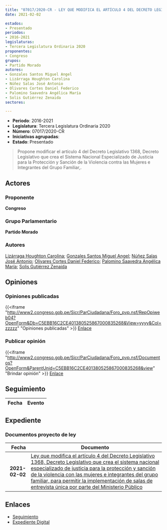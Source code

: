```yaml
---
title: "07017/2020-CR - LEY QUE MODIFICA EL ARTÍCULO 4 DEL DECRETO LEGISLATIVO 1358, DECRETO LEGISLATIVO QUE CREA EL SISTEMA NACIONAL ESPECIALIZADO DE JUSTICIA PARA LA PROTECCIÓN Y SANCIÓN DE LA VIOLENCIA CONTRA LAS MUJERES E INTEGRANTES DEL GRUPO FAMILIAR, PARA PERMITIR LA IMPLEMENTACIÓN DE SALAS DE ENTREVISTA ÚNICA POR PARTE DEL MINISTERIO PÚBLICO"
date: 2021-02-02

estados:
- Presentado
periodos:
- 2016-2021
legislaturas:
- Tercera Legislatura Ordinaria 2020
proponentes:
- Congreso
grupos:
- Partido Morado
autores:
- Gonzales Santos Miguel Angel
- Lizárraga Houghton Carolina
- Núñez Salas José Antonio
- Olivares Cortes Daniel Federico
- Palomino Saavedra Angélica María
- Solis Gutiérrez Zenaida
sectores:

---
```

- **Periodo**: 2016-2021
- **Legislatura**: Tercera Legislatura Ordinaria 2020
- **Número**: 07017/2020-CR
- **Iniciativas agrupadas**: 
- **Estado**: Presentado

> Propone modificar el artículo 4 del Decreto Legislativo 1368, Decreto Legislativo que crea el Sistema Nacional Especializado de Justicia para la Protección y Sanción de la Violencia contra las Mujeres e Integrantes del Grupo Familiar,.


## Actores

### Proponente

**Congreso**

### Grupo Parlamentario

**Partido Morado**

### Autores

[Lizárraga Houghton Carolina](mailto:mailto:clizarraga@congreso.gob.pe); [Gonzales Santos Miguel Angel](mailto:mailto:mgonzaless@congreso.gob.pe); [Núñez Salas José Antonio](mailto:mailto:jnunezs@congreso.gob.pe); [Olivares Cortes Daniel Federico](mailto:mailto:dolivares@congreso.gob.pe); [Palomino Saavedra Angélica María](mailto:mailto:apalomino@congreso.gob.pe); [Solis Gutiérrez Zenaida](mailto:mailto:zsolis@congreso.gob.pe)

## Opiniones

### Opiniones publicadas

{{<iframe "http://www2.congreso.gob.pe/Sicr/ParCiudadana/Foro_pvp.nsf/RepOpiweb04?OpenForm&Db=C5EBB16C2CE401380525867000835268&View=yyyy&Col=zzzzz" "Opiniones publicadas" >}}
[Enlace](http://www2.congreso.gob.pe/Sicr/ParCiudadana/Foro_pvp.nsf/RepOpiweb04?OpenForm&Db=C5EBB16C2CE401380525867000835268&View=yyyy&Col=zzzzz)

### Publicar opinión

{{<iframe "http://www2.congreso.gob.pe/Sicr/ParCiudadana/Foro_pvp.nsf/Documentos?OpenForm&ParentUnid=C5EBB16C2CE401380525867000835268&view" "Brindar opinión" >}}
[Enlace](http://www2.congreso.gob.pe/Sicr/ParCiudadana/Foro_pvp.nsf/Documentos?OpenForm&ParentUnid=C5EBB16C2CE401380525867000835268&view)


## Seguimiento

| Fecha | Evento |
|------:|--------|


## Expediente

### Documentos proyecto de ley

| Fecha | Documento |
|------:|-----------|
| **2021-02-02** | [Ley que modifica el artículo 4 del Decreto Legislativo 1368, Decreto Legislativo que crea el sistema nacional especializado de justicia para la protección y sanción de la violencia con las mujeres e integrantes del grupo familiar, para permitir la implementación de salas de entrevista única por parte del Ministerio Público](https://leyes.congreso.gob.pe/Documentos/2016_2021/Proyectos_de_Ley_y_de_Resoluciones_Legislativas/PL07017-20210202.pdf) |

## Enlaces

- [Seguimiento](http://www2.congreso.gob.pe/Sicr/TraDocEstProc/CLProLey2016.nsf/f7fff46988ca05b1052578e100829cc7/279ccfd1fde4aeff0525867100760ee0?OpenDocument)
- [Expediente Digital](http://www2.congreso.gob.pe/Sicr/TraDocEstProc/Expvirt_2011.nsf/visbusqptramdoc1621/07017?opendocument)

